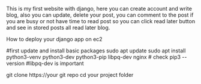 This is my first website with django, here you can create account and write blog, also you can update, delete your post, you can comment to the post if you are busy or not have time to read post so you can click read later button and see in stored posts all read later blog.


How to deploy your django app on ec2

#first update and install basic packages
sudo apt update
sudo apt install python3-venv python3-dev python3-pip libpq-dev nginx    # check pip3 --version #libpq-dev is important

git clone https://your git repo
cd your project folder






